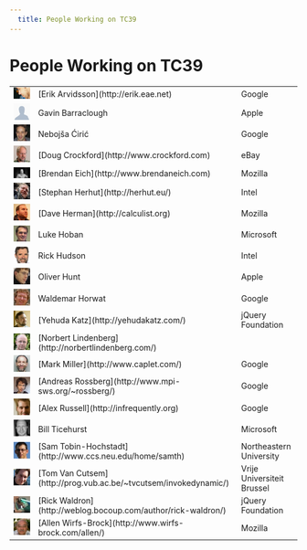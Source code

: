 ```yaml
---
  title: People Working on TC39
---
```


# People Working on TC39

<table class="people">
<tr><td><img src="../../../public/images/people/erik-arvidsson.jpg"/></td><td class="name">[Erik Arvidsson](http://erik.eae.net)</td><td>Google</td></tr>
<tr><td><img src="../../../public/images/people/unknown-person.jpg"/></td><td class="name">Gavin Barraclough</td><td>Apple</td></tr>
<tr><td><img src="../../../public/images/people/nebojsa-ciric.jpg"/></td><td class="name">Neboj&scaron;a &#262;iri&#263;</td><td>Google</td></tr>
<tr><td><img src="../../../public/images/people/doug-crockford.jpg"/></td><td class="name">[Doug Crockford](http://www.crockford.com)</td><td>eBay</td></tr>
<tr><td><img src="../../../public/images/people/brendan-eich.jpg"/></td><td class="name">[Brendan Eich](http://www.brendaneich.com)</td><td>Mozilla</td></tr>
<tr><td><img src="../../../public/images/people/stephan-herhut.jpg"/></td><td class="name">[Stephan Herhut](http://herhut.eu/)</td><td>Intel</td></tr>
<tr><td><img src="../../../public/images/people/dave-herman.jpg"/></td><td class="name">[Dave Herman](http://calculist.org)</td><td>Mozilla</td></tr>
<tr><td><img src="../../../public/images/people/luke-hoban.jpg"/></td><td class="name">Luke Hoban</td><td>Microsoft</td></tr>
<tr><td><img src="../../../public/images/people/rick-hudson.jpg"/></td><td class="name">Rick Hudson</td><td>Intel</td></tr>
<tr><td><img src="../../../public/images/people/oliver-hunt.jpg"/></td><td class="name">Oliver Hunt</td><td>Apple</td></tr>
<tr><td><img src="../../../public/images/people/waldemar-horwat.jpg"/></td><td class="name">Waldemar Horwat</td><td>Google</td></tr>
<tr><td><img src="../../../public/images/people/yehuda-katz.jpg"/></td><td class="name">[Yehuda Katz](http://yehudakatz.com/)</td><td>jQuery Foundation</td></tr>
<tr><td><img src="../../../public/images/people/norbert-lindenberg.jpg"/></td><td class="name">[Norbert Lindenberg](http://norbertlindenberg.com/)</td><td></td></tr>
<tr><td><img src="../../../public/images/people/mark-miller.jpg"/></td><td class="name">[Mark Miller](http://www.caplet.com/)</td><td>Google</td></tr>
<tr><td><img src="../../../public/images/people/andreas-rossberg.jpg"/></td><td class="name">[Andreas Rossberg](http://www.mpi-sws.org/~rossberg/)</td><td>Google</td></tr>
<tr><td><img src="../../../public/images/people/alex-russell.jpg"/></td><td class="name">[Alex Russell](http://infrequently.org)</td><td>Google</td></tr>
<tr><td><img src="../../../public/images/people/bill-ticehurst.jpg"/></td><td class="name">Bill Ticehurst</td><td>Microsoft</td></tr>
<tr><td><img src="../../../public/images/people/sam-tobin-hochstadt.jpg"/></td><td class="name">[Sam Tobin-Hochstadt](http://www.ccs.neu.edu/home/samth)</td><td>Northeastern University</td></tr>
<tr><td><img src="../../../public/images/people/tom-van-cutsem.jpg"/></td><td class="name">[Tom Van Cutsem](http://prog.vub.ac.be/~tvcutsem/invokedynamic/)</td><td>Vrije Universiteit Brussel</td></tr>
<tr><td><img src="../../../public/images/people/rick-waldron.jpg"/></td><td class="name">[Rick Waldron](http://weblog.bocoup.com/author/rick-waldron/)</td><td>jQuery Foundation</td></tr>
<tr><td><img src="../../../public/images/people/allen-wirfs-brock.jpg"/></td><td class="name">[Allen Wirfs-Brock](http://www.wirfs-brock.com/allen/)</td><td>Mozilla</td></tr>
</table>


<!--
  * Neboj&scaron;a &#262;iri&#263;, Google
  * [Doug Crockford](doug-crockford), eBay
  * [Brendan Eich](brendan-eich), Mozilla
  * [Stefan Herhut](stephan-herhut), Intel
  * [Dave Herman](dave-herman), Mozilla
  * [Luke Hoban](luke-hoban), Microsoft
  * [Rick Hudson](rick-hudson), Intel
  * [Oliver Hunt](oliver-hunt), Apple
  * [Waldemar Horwat](waldemar-horwat), Google
  * [Yehuda Katz](yehuda-katz), jQuery Foundation
  * [Norbert Lindenberg](norbert-lindenberg)
  * [Mark Miller](mark-miller), Google
  * [Andreas Rossberg](andreas-rossberg), Google
  * [Alex Russell](alex-russell), Google
  * [Bill Ticehurst](bill-ticehurst), Microsoft
  * [Sam Tobin-Hochstadt](sam-tobin-hochstadt), Northeastern University
  * [Tom Van Cutsem](tom-van-cutsem), Vrije Universiteit Brussel
  * [Rick Waldron](rick-waldron), jQuery Foundation
  * [Allen Wirfs-Brock](allen-wirfs-brock), Mozilla
-->

